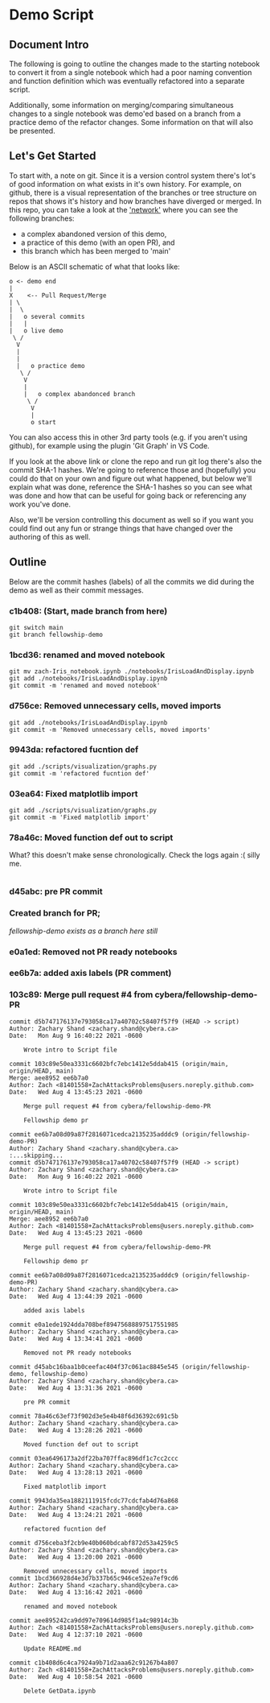 # Demo Script

## Document Intro

The following is going to outline the changes made to 
the starting notebook to convert it from a single notebook 
which had a poor naming convention and function definition 
which was eventually refactored into a separate script. 

Additionally, some information on merging/comparing simultaneous
changes to a single notebook was demo'ed based on a branch
from a practice demo of the refactor changes. Some information on
that will also be presented. 

## Let's Get Started

To start with, a note on git. Since it is a version control
system there's lot's of good information on what exists in 
it's own history. For example, on github, 
there is a visual representation
of the branches or tree structure on repos that shows it's 
history and how branches have diverged or merged. In this repo,
you can take a look at the 
['network'](https://github.com/cybera/fellowship-iris-example/network)
where you can see the following branches: 

- a complex abandoned version of this demo, 
- a practice of this demo (with an open PR), and
- this branch which has been merged to 'main'

Below is an ASCII schematic of what that looks like:

```
o <- demo end
|
X    <-- Pull Request/Merge
| \ 
|  \ 
|   o several commits
|   |
|   o live demo
 \ /
  V 
  |
  |
  |   o practice demo
   \ /
    V
    |
    |   o complex abandonced branch 
     \ /
      V
      |
      o start
```

You can also access this in other 3rd party tools (e.g. if you aren't using github), for example using the plugin 'Git Graph' in VS Code.


If you look at the above link or clone the repo and run git log 
there's also the commit SHA-1 hashes. We're going to reference 
those and (hopefully) you could do that on your own 
and figure out what happened, but below we'll explain what
was done, reference the SHA-1 hashes so you can see what was done 
and how that can be useful for going back or referencing 
any work you've done. 

Also, we'll be version controlling this document as well so 
if you want you could find out any fun or strange things that have 
changed over the authoring of this as well. 

## Outline
Below are the commit hashes (labels) of all the commits we did 
during the demo as well as their commit messages. 

### c1b408: (Start, made branch from here)
```
git switch main
git branch fellowship-demo
```

### 1bcd36: renamed and moved notebook
```
git mv zach-Iris_notebook.ipynb ./notebooks/IrisLoadAndDisplay.ipynb
git add ./notebooks/IrisLoadAndDisplay.ipynb
git commit -m 'renamed and moved notebook'
```

### d756ce: Removed unnecessary cells, moved imports
```
git add ./notebooks/IrisLoadAndDisplay.ipynb
git commit -m 'Removed unnecessary cells, moved imports'
```

### 9943da: refactored fucntion def
```
git add ./scripts/visualization/graphs.py
git commit -m 'refactored fucntion def'
```

### 03ea64: Fixed matplotlib import
```
git add ./scripts/visualization/graphs.py
git commit -m 'Fixed matplotlib import'
```

### 78a46c: Moved function def out to script
What? this doesn't make sense chronologically. Check the logs
again :( silly me.
```

```

### d45abc: pre PR commit

### Created branch for PR; 
_fellowship-demo exists as a branch here still_

### e0a1ed: Removed not PR ready notebooks

### ee6b7a: added axis labels (PR comment)

### 103c89: Merge pull request #4 from cybera/fellowship-demo-PR
    
    

```gitlog
commit d5b747176137e793058ca17a40702c58407f57f9 (HEAD -> script)
Author: Zachary Shand <zachary.shand@cybera.ca>
Date:   Mon Aug 9 16:40:22 2021 -0600

    Wrote intro to Script file

commit 103c89e50ea3331c6602bfc7ebc1412e5ddab415 (origin/main, origin/HEAD, main)
Merge: aee8952 ee6b7a0
Author: Zach <81401558+ZachAttacksProblems@users.noreply.github.com>
Date:   Wed Aug 4 13:45:23 2021 -0600

    Merge pull request #4 from cybera/fellowship-demo-PR
    
    Fellowship demo pr

commit ee6b7a08d09a87f2816071cedca2135235adddc9 (origin/fellowship-demo-PR)
Author: Zachary Shand <zachary.shand@cybera.ca>
:...skipping...
commit d5b747176137e793058ca17a40702c58407f57f9 (HEAD -> script)
Author: Zachary Shand <zachary.shand@cybera.ca>
Date:   Mon Aug 9 16:40:22 2021 -0600

    Wrote intro to Script file

commit 103c89e50ea3331c6602bfc7ebc1412e5ddab415 (origin/main, origin/HEAD, main)
Merge: aee8952 ee6b7a0
Author: Zach <81401558+ZachAttacksProblems@users.noreply.github.com>
Date:   Wed Aug 4 13:45:23 2021 -0600

    Merge pull request #4 from cybera/fellowship-demo-PR
    
    Fellowship demo pr

commit ee6b7a08d09a87f2816071cedca2135235adddc9 (origin/fellowship-demo-PR)
Author: Zachary Shand <zachary.shand@cybera.ca>
Date:   Wed Aug 4 13:44:39 2021 -0600

    added axis labels

commit e0a1ede1924dda708bef89475688897517551985
Author: Zachary Shand <zachary.shand@cybera.ca>
Date:   Wed Aug 4 13:34:41 2021 -0600

    Removed not PR ready notebooks

commit d45abc16baa1b0ceefac404f37c061ac8845e545 (origin/fellowship-demo, fellowship-demo)
Author: Zachary Shand <zachary.shand@cybera.ca>
Date:   Wed Aug 4 13:31:36 2021 -0600

    pre PR commit

commit 78a46c63ef73f902d3e5e4b48f6d36392c691c5b
Author: Zachary Shand <zachary.shand@cybera.ca>
Date:   Wed Aug 4 13:28:26 2021 -0600

    Moved function def out to script

commit 03ea6496173a2df22ba707ffac896df1c7cc2ccc
Author: Zachary Shand <zachary.shand@cybera.ca>
Date:   Wed Aug 4 13:28:13 2021 -0600

    Fixed matplotlib import

commit 9943da35ea1882111915fcdc77cdcfab4d76a868
Author: Zachary Shand <zachary.shand@cybera.ca>
Date:   Wed Aug 4 13:24:21 2021 -0600

    refactored fucntion def

commit d756ceba3f2cb9e40b060bdcabf872d53a4259c5
Author: Zachary Shand <zachary.shand@cybera.ca>
Date:   Wed Aug 4 13:20:00 2021 -0600

    Removed unnecessary cells, moved imports
commit 1bcd366928d4e3d7b337b65c946ce52ea7ef9cd6
Author: Zachary Shand <zachary.shand@cybera.ca>
Date:   Wed Aug 4 13:16:42 2021 -0600

    renamed and moved notebook

commit aee895242ca9dd97e709614d985f1a4c98914c3b
Author: Zach <81401558+ZachAttacksProblems@users.noreply.github.com>
Date:   Wed Aug 4 12:37:10 2021 -0600

    Update README.md

commit c1b408d6c4ca7924a9b71d2aaa62c91267b4a807
Author: Zach <81401558+ZachAttacksProblems@users.noreply.github.com>
Date:   Wed Aug 4 10:58:54 2021 -0600

    Delete GetData.ipynb
```


